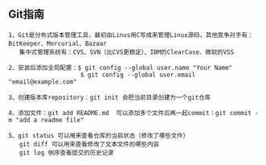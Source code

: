 
## Git指南
    1、Git是分布式版本管理工具，最初由Linus用C写成来管理Linux源码，其他竞争对手有：BitKeeper、Mercurial、Bazaar
       集中式管理系统有：CVS、SVN（比CVS更稳定）、IBM的ClearCase、微软的VSS
       
    2、安装后添加全局配置：$ git config --global user.name "Your Name"
                        $ git config --global user.email "email@example.com"
                        
    3、创建版本库repository：git init 会把当前目录创建为一个git仓库
    
    4、添加文件：git add README.md  可以添加多个文件后再一起commit：git commit -m "add a readme file"
    
    5、git status 可以用来查看仓库的当前状态（修改了哪些文件）
       git diff 可以用来查看修改了文本文件的哪些内容
       git log 倒序查看提交的历史记录